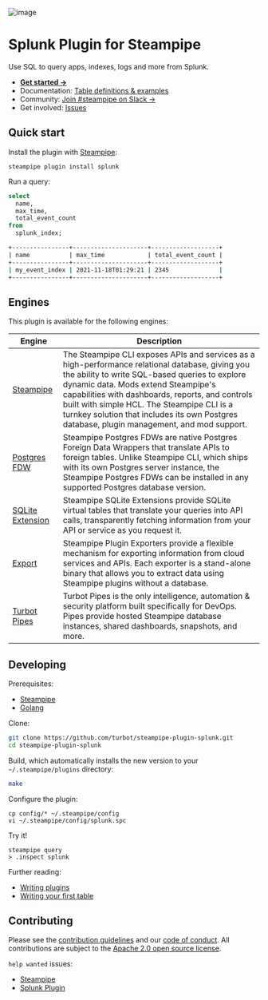 ![image](https://hub.steampipe.io/images/plugins/turbot/splunk-social-graphic.png)

# Splunk Plugin for Steampipe

Use SQL to query apps, indexes, logs and more from Splunk.

- **[Get started →](https://hub.steampipe.io/plugins/turbot/splunk)**
- Documentation: [Table definitions & examples](https://hub.steampipe.io/plugins/turbot/splunk/tables)
- Community: [Join #steampipe on Slack →](https://turbot.com/community/join)
- Get involved: [Issues](https://github.com/turbot/steampipe-plugin-splunk/issues)

## Quick start

Install the plugin with [Steampipe](https://steampipe.io):

```shell
steampipe plugin install splunk
```

Run a query:

```sql
select
  name,
  max_time,
  total_event_count
from
  splunk_index;
```

```sh
+----------------+---------------------+-------------------+
| name           | max_time            | total_event_count |
+----------------+---------------------+-------------------+
| my_event_index | 2021-11-18T01:29:21 | 2345              |
+----------------+---------------------+-------------------+
```

## Engines

This plugin is available for the following engines:

| Engine        | Description
|---------------|------------------------------------------
| [Steampipe](https://steampipe.io/docs) | The Steampipe CLI exposes APIs and services as a high-performance relational database, giving you the ability to write SQL-based queries to explore dynamic data. Mods extend Steampipe's capabilities with dashboards, reports, and controls built with simple HCL. The Steampipe CLI is a turnkey solution that includes its own Postgres database, plugin management, and mod support.
| [Postgres FDW](https://steampipe.io/docs/steampipe_postgres/index) | Steampipe Postgres FDWs are native Postgres Foreign Data Wrappers that translate APIs to foreign tables. Unlike Steampipe CLI, which ships with its own Postgres server instance, the Steampipe Postgres FDWs can be installed in any supported Postgres database version.
| [SQLite Extension](https://steampipe.io/docs//steampipe_sqlite/index) | Steampipe SQLite Extensions provide SQLite virtual tables that translate your queries into API calls, transparently fetching information from your API or service as you request it.
| [Export](https://steampipe.io/docs/steampipe_export/index) | Steampipe Plugin Exporters provide a flexible mechanism for exporting information from cloud services and APIs. Each exporter is a stand-alone binary that allows you to extract data using Steampipe plugins without a database.
| [Turbot Pipes](https://turbot.com/pipes/docs) | Turbot Pipes is the only intelligence, automation & security platform built specifically for DevOps. Pipes provide hosted Steampipe database instances, shared dashboards, snapshots, and more.

## Developing

Prerequisites:

- [Steampipe](https://steampipe.io/downloads)
- [Golang](https://golang.org/doc/install)

Clone:

```sh
git clone https://github.com/turbot/steampipe-plugin-splunk.git
cd steampipe-plugin-splunk
```

Build, which automatically installs the new version to your `~/.steampipe/plugins` directory:

```bash
make
```

Configure the plugin:

```shell
cp config/* ~/.steampipe/config
vi ~/.steampipe/config/splunk.spc
```

Try it!

```shell
steampipe query
> .inspect splunk
```

Further reading:

- [Writing plugins](https://steampipe.io/docs/develop/writing-plugins)
- [Writing your first table](https://steampipe.io/docs/develop/writing-your-first-table)

## Contributing

Please see the [contribution guidelines](https://github.com/turbot/steampipe/blob/main/CONTRIBUTING.md) and our [code of conduct](https://github.com/turbot/steampipe/blob/main/CODE_OF_CONDUCT.md). All contributions are subject to the [Apache 2.0 open source license](https://github.com/turbot/steampipe-plugin-splunk/blob/main/LICENSE).

`help wanted` issues:

- [Steampipe](https://github.com/turbot/steampipe/labels/help%20wanted)
- [Splunk Plugin](https://github.com/turbot/steampipe-plugin-splunk/labels/help%20wanted)

